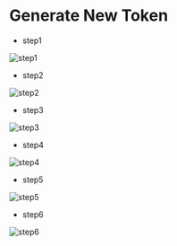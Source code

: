 # Generate New Token

* step1

![step1](https://github.com/teyushen/star-go/blob/master/images/token/step1.png)

* step2

![step2](https://github.com/teyushen/star-go/blob/master/images/token/step2.png)

* step3

![step3](https://github.com/teyushen/star-go/blob/master/images/token/step3.png)

* step4

![step4](https://github.com/teyushen/star-go/blob/master/images/token/step4.png)

* step5

![step5](https://github.com/teyushen/star-go/blob/master/images/token/step5.png)

* step6

![step6](https://github.com/teyushen/star-go/blob/master/images/token/step6.png)